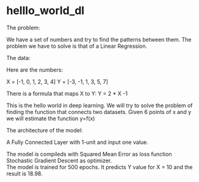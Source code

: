 # helllo_world_dl

The problem:

We have a set of numbers and try to find the patterns between them. The problem we have to solve is that of a Linear Regression.  

The data:

Here are the numbers: 

X = [-1, 0, 1, 2, 3, 4]
Y = [-3, -1, 1, 3, 5, 7]

There is a formula that maps X to Y: Y = 2 * X -1

This is the hello world in deep learning. We will try to solve the problem of finding the function that connects two datasets. Given 6 points of x and y  we will estimate the function y=f(x)

The architecture of the model:

A Fully Connected Layer  with 1-unit and input one value.  

The model is compileds with Squared Mean Error as loss function Stochastic Gradient Descent as optimizer.  
The model is trained for 500 epochs. It predicts Y value for X = 10 and the result is 18.98.  
